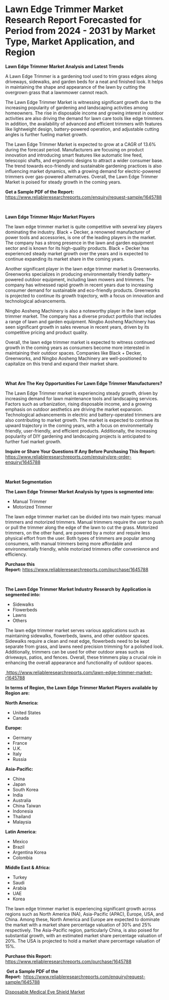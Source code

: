 <p><h1>Lawn Edge Trimmer Market Research Report Forecasted for Period from 2024 -  2031 by Market Type, Market Application, and Region</h1></p><p><strong>Lawn Edge Trimmer Market Analysis and Latest Trends</strong></p>
<p><p>A Lawn Edge Trimmer is a gardening tool used to trim grass edges along driveways, sidewalks, and garden beds for a neat and finished look. It helps in maintaining the shape and appearance of the lawn by cutting the overgrown grass that a lawnmower cannot reach.</p><p>The Lawn Edge Trimmer Market is witnessing significant growth due to the increasing popularity of gardening and landscaping activities among homeowners. The rise in disposable income and growing interest in outdoor activities are also driving the demand for lawn care tools like edge trimmers. In addition, the availability of advanced and efficient trimmers with features like lightweight design, battery-powered operation, and adjustable cutting angles is further fueling market growth.</p><p>The Lawn Edge Trimmer Market is expected to grow at a CAGR of 13.6% during the forecast period. Manufacturers are focusing on product innovation and introducing smart features like automatic line feed, telescopic shafts, and ergonomic designs to attract a wider consumer base. The trend towards eco-friendly and sustainable gardening practices is also influencing market dynamics, with a growing demand for electric-powered trimmers over gas-powered alternatives. Overall, the Lawn Edge Trimmer Market is poised for steady growth in the coming years.</p></p>
<p><strong>Get a Sample PDF of the Report:&nbsp;</strong> <a href="https://www.reliableresearchreports.com/enquiry/request-sample/1645788">https://www.reliableresearchreports.com/enquiry/request-sample/1645788</a></p>
<p>&nbsp;</p>
<p><strong>Lawn Edge Trimmer Major Market Players</strong></p>
<p><p>The lawn edge trimmer market is quite competitive with several key players dominating the industry. Black + Decker, a renowned manufacturer of power tools and accessories, is one of the leading players in the market. The company has a strong presence in the lawn and garden equipment sector and is known for its high-quality products. Black + Decker has experienced steady market growth over the years and is expected to continue expanding its market share in the coming years.</p><p>Another significant player in the lawn edge trimmer market is Greenworks. Greenworks specializes in producing environmentally friendly battery-powered outdoor equipment, including lawn mowers and trimmers. The company has witnessed rapid growth in recent years due to increasing consumer demand for sustainable and eco-friendly products. Greenworks is projected to continue its growth trajectory, with a focus on innovation and technological advancements.</p><p>Ningbo Aosheng Machinery is also a noteworthy player in the lawn edge trimmer market. The company has a diverse product portfolio that includes a range of lawn and garden equipment. Ningbo Aosheng Machinery has seen significant growth in sales revenue in recent years, driven by its competitive pricing and product quality.</p><p>Overall, the lawn edge trimmer market is expected to witness continued growth in the coming years as consumers become more interested in maintaining their outdoor spaces. Companies like Black + Decker, Greenworks, and Ningbo Aosheng Machinery are well-positioned to capitalize on this trend and expand their market share.</p></p>
<p>&nbsp;</p>
<p><strong>What Are The Key Opportunities For Lawn Edge Trimmer Manufacturers?</strong></p>
<p><p>The Lawn Edge Trimmer market is experiencing steady growth, driven by increasing demand for lawn maintenance tools and landscaping services. Factors such as urbanization, rising disposable income, and a growing emphasis on outdoor aesthetics are driving the market expansion. Technological advancements in electric and battery-operated trimmers are also contributing to market growth. The market is expected to continue its upward trajectory in the coming years, with a focus on environmentally friendly, user-friendly, and efficient products. Additionally, the increasing popularity of DIY gardening and landscaping projects is anticipated to further fuel market growth.</p></p>
<p><strong>Inquire or Share Your Questions If Any Before Purchasing This Report:</strong> <a href="https://www.reliableresearchreports.com/enquiry/pre-order-enquiry/1645788">https://www.reliableresearchreports.com/enquiry/pre-order-enquiry/1645788</a></p>
<p>&nbsp;</p>
<p><strong>Market Segmentation</strong></p>
<p><strong>The Lawn Edge Trimmer Market Analysis by types is segmented into:</strong></p>
<p><ul><li>Manual Trimmer</li><li>Motorized Trimmer</li></ul></p>
<p><p>The lawn edge trimmer market can be divided into two main types: manual trimmers and motorized trimmers. Manual trimmers require the user to push or pull the trimmer along the edge of the lawn to cut the grass. Motorized trimmers, on the other hand, are powered by a motor and require less physical effort from the user. Both types of trimmers are popular among consumers, with manual trimmers being more affordable and environmentally friendly, while motorized trimmers offer convenience and efficiency.</p></p>
<p><strong>Purchase this Report:&nbsp;</strong><a href="https://www.reliableresearchreports.com/purchase/1645788">https://www.reliableresearchreports.com/purchase/1645788</a></p>
<p>&nbsp;</p>
<p><strong>The Lawn Edge Trimmer Market Industry Research by Application is segmented into:</strong></p>
<p><ul><li>Sidewalks</li><li>Flowerbeds</li><li>Lawns</li><li>Others</li></ul></p>
<p><p>The lawn edge trimmer market serves various applications such as maintaining sidewalks, flowerbeds, lawns, and other outdoor spaces. Sidewalks require a clean and neat edge, flowerbeds need to be kept separate from grass, and lawns need precision trimming for a polished look. Additionally, trimmers can be used for other outdoor areas such as driveways, patios, and fences. Overall, these trimmers play a crucial role in enhancing the overall appearance and functionality of outdoor spaces.</p></p>
<p><a href="https://www.reliableresearchreports.com/lawn-edge-trimmer-market-r1645788">&nbsp;https://www.reliableresearchreports.com/lawn-edge-trimmer-market-r1645788</a></p>
<p><strong>In terms of Region, the Lawn Edge Trimmer Market Players available by Region are:</strong></p>
<p>
    <p> <strong> North America: </strong>
        <ul>
            <li>United States</li>
            <li>Canada</li>
        </ul>
        </p> 
    <p> <strong> Europe: </strong>
        <ul>
            <li>Germany</li>
            <li>France</li>
            <li>U.K.</li>
            <li>Italy</li>
            <li>Russia</li>
        </ul>
        </p> 
    <p> <strong> Asia-Pacific: </strong>
        <ul>
            <li>China</li>
            <li>Japan</li>
            <li>South Korea</li>
            <li>India</li>
            <li>Australia</li>
            <li>China Taiwan</li>
            <li>Indonesia</li>
            <li>Thailand</li>
            <li>Malaysia</li>
        </ul>
        </p> 
    <p> <strong> Latin America: </strong>
        <ul>
            <li>Mexico</li>
            <li>Brazil</li>
            <li>Argentina Korea</li>
            <li>Colombia</li>
        </ul>
        </p> 
    <p> <strong> Middle East & Africa: </strong>
        <ul>
            <li>Turkey</li>
            <li>Saudi</li>
            <li>Arabia</li>
            <li>UAE</li>
            <li>Korea</li>
        </ul>
    </p>
    </p>
<p><p>The lawn edge trimmer market is experiencing significant growth across regions such as North America (NA), Asia-Pacific (APAC), Europe, USA, and China. Among these, North America and Europe are expected to dominate the market with a market share percentage valuation of 30% and 25% respectively. The Asia-Pacific region, particularly China, is also poised for substantial growth, with an estimated market share percentage valuation of 20%. The USA is projected to hold a market share percentage valuation of 15%.</p></p>
<p><strong>Purchase this Report: </strong><a href="https://www.reliableresearchreports.com/purchase/1645788">https://www.reliableresearchreports.com/purchase/1645788</a></p>
<p>&nbsp;<strong>Get a Sample PDF of the Report:&nbsp;&nbsp;</strong><a href="https://www.reliableresearchreports.com/enquiry/request-sample/1645788">https://www.reliableresearchreports.com/enquiry/request-sample/1645788</a></p>
<p><strong></strong></p>
<p><p><a href="https://frill-swim-3cd.notion.site/Disposable-Medical-Eye-Shield-Market-Size-CAGR-Trends-2024-2030-42fa41c6141f41ad916fce3be948c2f0">Disposable Medical Eye Shield Market</a></p></p>